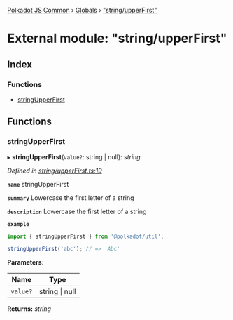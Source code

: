 [Polkadot JS Common](../README.md) › [Globals](../globals.md) › ["string/upperFirst"](_string_upperfirst_.md)

# External module: "string/upperFirst"

## Index

### Functions

* [stringUpperFirst](_string_upperfirst_.md#stringupperfirst)

## Functions

###  stringUpperFirst

▸ **stringUpperFirst**(`value?`: string | null): *string*

*Defined in [string/upperFirst.ts:19](https://github.com/polkadot-js/common/blob/e09d0ca5/packages/util/src/string/upperFirst.ts#L19)*

**`name`** stringUpperFirst

**`summary`** Lowercase the first letter of a string

**`description`** 
Lowercase the first letter of a string

**`example`** 
<BR>

```javascript
import { stringUpperFirst } from '@polkadot/util';

stringUpperFirst('abc'); // => 'Abc'
```

**Parameters:**

Name | Type |
------ | ------ |
`value?` | string &#124; null |

**Returns:** *string*
